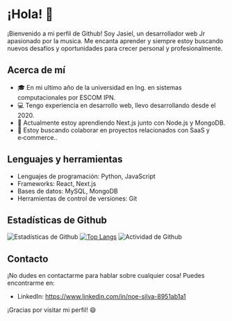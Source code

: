

# ¡Hola! 👋 

¡Bienvenido a mi perfil de Github! Soy Jasiel, un desarrollador web Jr apasionado por la musica. Me encanta aprender y siempre estoy buscando nuevos desafíos y oportunidades para crecer personal y profesionalmente.

## Acerca de mí

- 🎓 En mi ultimo año de la universidad en Ing. en sistemas computacionales por ESCOM IPN.
- 💻 Tengo experiencia en desarrollo web, llevo desarrollando desde el 2020.
- 🌱 Actualmente estoy aprendiendo Next.js junto con Node.js y MongoDB.
- 🤝 Estoy buscando colaborar en proyectos relacionados con SaaS y e‑commerce..

## Lenguajes y herramientas

- Lenguajes de programación: Python, JavaScript
- Frameworks:  React, Next.js 
- Bases de datos: MySQL, MongoDB
- Herramientas de control de versiones: Git

## Estadísticas de Github

![Estadísticas de Github](https://github-readme-stats.vercel.app/api?username=noejasiel&show_icons=true&theme=radical)
[![Top Langs](https://github-readme-stats.vercel.app/api/top-langs/?username=noejasiel&layout=compact)](https://github.com/tunombre)
![Actividad de Github](https://activity-graph.herokuapp.com/graph?username=noejasiel&bg_color=1F222E&color=F8D866&line=F85D7F&point=FFFFFF&hide_border=true)




## Contacto

¡No dudes en contactarme para hablar sobre cualquier cosa! Puedes encontrarme en:
- LinkedIn: https://www.linkedin.com/in/noe-silva-8951ab1a1

¡Gracias por visitar mi perfil! 😄
